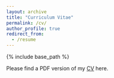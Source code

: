 ```yaml
---
layout: archive
title: "Curriculum Vitae"
permalink: /cv/
author_profile: true
redirect_from:
  - /resume
---
```


{% include base_path %}

Please find a PDF version of my [CV](http://yunlong-song.github.io/files/CV-SongYunlong_web.pdf) here. 
